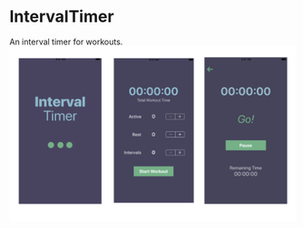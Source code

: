 # IntervalTimer
An interval timer for workouts.
![Mockup of app](https://github.com/mirandalwashburn/IntervalTimer/blob/master/App_Mockup.png)
